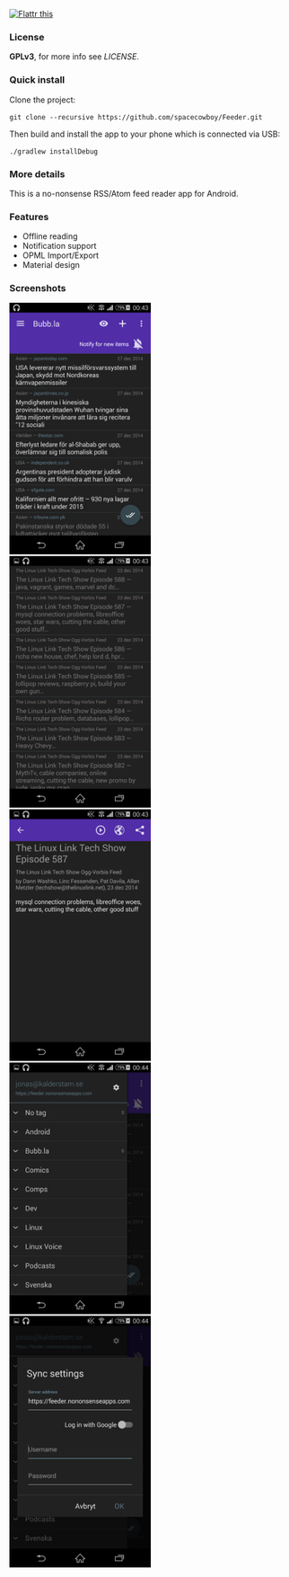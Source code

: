 <a href="https://flattr.com/submit/auto?user_id=spacecowboy&url=https%3A%2F%2Fgithub.com%2Fspacecowboy%2FFeeder" target="_blank"><img src="http://api.flattr.com/button/flattr-badge-large.png" alt="Flattr this" title="Flattr this" border="0"></a>

### License

**GPLv3**, for more info see *LICENSE*.

### Quick install

Clone the project:

    git clone --recursive https://github.com/spacecowboy/Feeder.git

Then build and install the app to your phone which is connected via USB:

    ./gradlew installDebug

### More details

This is a no-nonsense RSS/Atom feed reader app for Android.

### Features

* Offline reading
* Notification support
* OPML Import/Export
* Material design

### Screenshots

<img src="graphics/Screenshot_2014-12-28-00-43-24.png" width=50%/>
<img src="graphics/Screenshot_2014-12-28-00-43-37.png" width=50%/>
<img src="graphics/Screenshot_2014-12-28-00-43-46.png" width=50%/>
<img src="graphics/Screenshot_2014-12-28-00-44-02.png" width=50%/>
<img src="graphics/Screenshot_2014-12-28-00-44-18.png" width=50%/>
